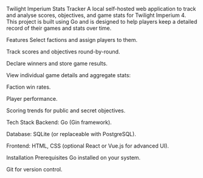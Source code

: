 Twilight Imperium Stats Tracker
A local self-hosted web application to track and analyse scores, objectives, and game stats for Twilight Imperium 4. This project is built using Go and is designed to help players keep a detailed record of their games and stats over time.

Features
Select factions and assign players to them.

Track scores and objectives round-by-round.

Declare winners and store game results.

View individual game details and aggregate stats:

Faction win rates.

Player performance.

Scoring trends for public and secret objectives.

Tech Stack
Backend: Go (Gin framework).

Database: SQLite (or replaceable with PostgreSQL).

Frontend: HTML, CSS (optional React or Vue.js for advanced UI).

Installation
Prerequisites
Go installed on your system.

Git for version control.

